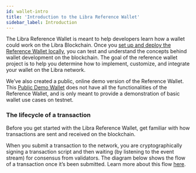 ```yaml
---
id: wallet-intro
title: 'Introduction to the Libra Reference Wallet'
sidebar_label: Introduction
---
```




The Libra Reference Wallet is meant to help developers learn how a wallet could work on the Libra Blockchain. Once you [set up and deploy the Reference Wallet locally](set-up-reference-wallet.md), you can test and understand the concepts behind wallet development on the blockchain. The goal of the reference wallet project is to help you determine how to implement, customize, and integrate your wallet on the Libra network.

We’ve also created a public, online demo version of the Reference Wallet. This [Public Demo Wallet](public-demo-wallet.md) does not have all the functionalities of the Reference Wallet, and is only meant to provide a demonstration of basic wallet use cases on testnet.



### The lifecycle of a transaction

Before you get started with the Libra Reference Wallet, get familiar with how transactions are sent and received on the blockchain. 

When you submit a transaction to the network, you are cryptographically signing a transaction script and then waiting (by listening to the event stream) for consensus from validators. The diagram below shows the flow of a transaction once it’s been submitted. Learn more about this flow [here](/core/life-of-a-transaction.md). 

